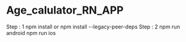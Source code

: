 # Age_calulator_RN_APP

Step : 1
   npm install
   or
   npm install --legacy-peer-deps
Step : 2
   npm run android 
   npm run ios
